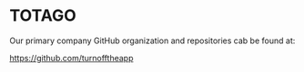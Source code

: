 # TOTAGO

Our primary company GitHub organization and repositories cab be found at:

https://github.com/turnofftheapp
